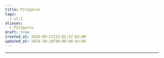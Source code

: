 ```yaml
---
title: Pitágoras
tags:
  - v1.1
aliases:
  - Pitágoras
draft: true
created_at: 2024-09-11T22:01:37-03:00
updated_at: 2024-10-10T18:00:40-03:00
---
```



---

